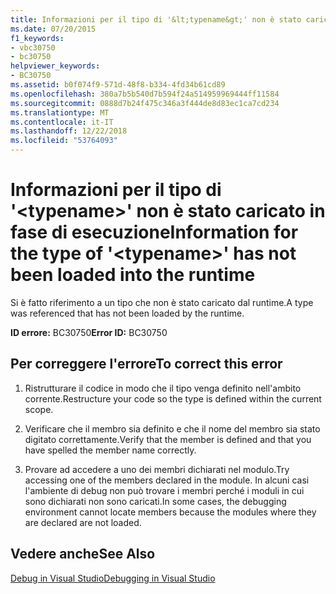 ```yaml
---
title: Informazioni per il tipo di '&lt;typename&gt;' non è stato caricato in fase di esecuzione
ms.date: 07/20/2015
f1_keywords:
- vbc30750
- bc30750
helpviewer_keywords:
- BC30750
ms.assetid: b0f074f9-571d-48f8-b334-4fd34b61cd89
ms.openlocfilehash: 380a7b5b540d7b594f24a514959969444ff11584
ms.sourcegitcommit: 0888d7b24f475c346a3f444de8d83ec1ca7cd234
ms.translationtype: MT
ms.contentlocale: it-IT
ms.lasthandoff: 12/22/2018
ms.locfileid: "53764093"
---
```

# <a name="information-for-the-type-of-lttypenamegt-has-not-been-loaded-into-the-runtime"></a><span data-ttu-id="eb10e-102">Informazioni per il tipo di '&lt;typename&gt;' non è stato caricato in fase di esecuzione</span><span class="sxs-lookup"><span data-stu-id="eb10e-102">Information for the type of '&lt;typename&gt;' has not been loaded into the runtime</span></span>
<span data-ttu-id="eb10e-103">Si è fatto riferimento a un tipo che non è stato caricato dal runtime.</span><span class="sxs-lookup"><span data-stu-id="eb10e-103">A type was referenced that has not been loaded by the runtime.</span></span>  
  
 <span data-ttu-id="eb10e-104">**ID errore:** BC30750</span><span class="sxs-lookup"><span data-stu-id="eb10e-104">**Error ID:** BC30750</span></span>  
  
## <a name="to-correct-this-error"></a><span data-ttu-id="eb10e-105">Per correggere l'errore</span><span class="sxs-lookup"><span data-stu-id="eb10e-105">To correct this error</span></span>  
  
1.  <span data-ttu-id="eb10e-106">Ristrutturare il codice in modo che il tipo venga definito nell'ambito corrente.</span><span class="sxs-lookup"><span data-stu-id="eb10e-106">Restructure your code so the type is defined within the current scope.</span></span>  
  
2.  <span data-ttu-id="eb10e-107">Verificare che il membro sia definito e che il nome del membro sia stato digitato correttamente.</span><span class="sxs-lookup"><span data-stu-id="eb10e-107">Verify that the member is defined and that you have spelled the member name correctly.</span></span>  
  
3.  <span data-ttu-id="eb10e-108">Provare ad accedere a uno dei membri dichiarati nel modulo.</span><span class="sxs-lookup"><span data-stu-id="eb10e-108">Try accessing one of the members declared in the module.</span></span> <span data-ttu-id="eb10e-109">In alcuni casi l'ambiente di debug non può trovare i membri perché i moduli in cui sono dichiarati non sono caricati.</span><span class="sxs-lookup"><span data-stu-id="eb10e-109">In some cases, the debugging environment cannot locate members because the modules where they are declared are not loaded.</span></span>  
  
## <a name="see-also"></a><span data-ttu-id="eb10e-110">Vedere anche</span><span class="sxs-lookup"><span data-stu-id="eb10e-110">See Also</span></span>  
 [<span data-ttu-id="eb10e-111">Debug in Visual Studio</span><span class="sxs-lookup"><span data-stu-id="eb10e-111">Debugging in Visual Studio</span></span>](/visualstudio/debugger/debugging-in-visual-studio)
